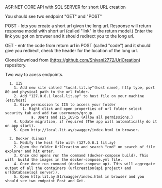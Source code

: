 ASP.NET CORE API with SQL SERVER for short URL creation 

You should see two endpoint "GET" and "POST"

   POST - lets you create a short url given the long url. Response will return response model with short url (called "link" in the return model.) Enter the link you got on browser and it should redirect you to the long url.

   GET - entr the code from return url in POST (called "code") and it should give you redirect, check the header for the location of the long url.

Clone/download from (https://github.com/Shivani2772/UrlCreation) repository.

Two way to acess endpoints.

      1. IIS
        1. Add new site called "local.lit.ay"(host name), http type, port 80 and physical path to the url folder.
        2. Add "127.0.0.1 local.lit.ay" to host file on your machine (etc/host) 
        3. Give permission to IIS to access your folder 
            1. Right click and open properties of url folder select security tab and add two usernames/group.
                a. Users and IIS_IUSRS (Allow all permissions.)
        4. Update migration, if required (The app will automatically do it on app start).
        5. Open http://local.lit.ay/swagger/index.html in browser.
      
      2. Docker (Linux)
        1. Modify the host file with (127.0.0.1 lit.ay)
        2. Open the folder UrlCreation and search "cmd" on search of file explorer and hit enter.
        3. Once cmd opens run the command (docker-compose build). This will  build the images in the docker-compose.yml file.
        4. Once done run command (docker-compose up). THis will aggregate output of all the containers (urlcreation(api project) and urldatabase(sql server)).
        5. Open http:lit.ay:81/swagger/index.html in browser and you should see two endpoint Post and Get.
